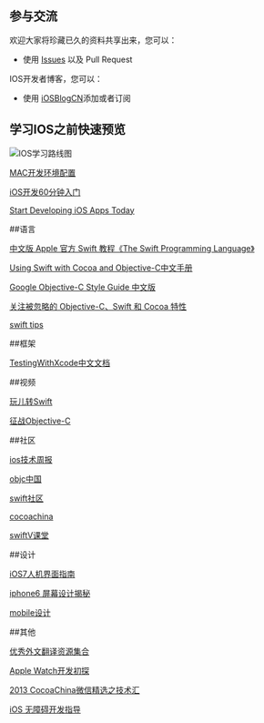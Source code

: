 ## 参与交流

欢迎大家将珍藏已久的资料共享出来，您可以：

* 使用 [Issues](https://github.com/lcepy/ios-programming-books-zh_CN/issues) 以及 Pull Request

IOS开发者博客，您可以：

* 使用 [iOSBlogCN](https://github.com/tangqiaoboy/iOSBlogCN)添加或者订阅

## 学习IOS之前快速预览

![IOS学习路线图](http://websources.qiniudn.com/img/IOS学习路线.jpg)

[MAC开发环境配置](http://aaaaaashu.gitbooks.io/mac-dev-setup/content/)

[iOS开发60分钟入门](https://github.com/qinjx/30min_guides/blob/master/ios.md)

[Start Developing iOS Apps Today](https://developer.apple.com/library/ios/referencelibrary/GettingStarted/RoadMapiOS/index.html)

##语言

[中文版 Apple 官方 Swift 教程《The Swift Programming Language》](https://github.com/numbbbbb/the-swift-programming-language-in-chinese)

[Using Swift with Cocoa and Objective-C中文手册](https://github.com/CocoaChina-editors/Welcome-to-Swift/blob/master/UsingSwiftwithCocoaandObjective-C%E4%B8%AD%E6%96%87%E6%89%8B%E5%86%8C.md)

[Google Objective-C Style Guide 中文版](http://zh-google-styleguide.readthedocs.org/en/latest/google-objc-styleguide/)

[关注被忽略的 Objective-C、Swift 和 Cocoa 特性](http://nshipster.cn/)

[swift tips](http://swifter.tips/)

##框架

[TestingWithXcode中文文档](https://github.com/CocoaChinaTranslationTeam/TestingWithXcodeDocsCN)

##视频

[玩儿转Swift](http://www.imooc.com/learn/127)

[征战Objective-C](http://www.imooc.com/learn/218) 

##社区

[ios技术周报](http://weekly.ios-wiki.com/)

[objc中国](http://objccn.io/)

[swift社区](http://swiftist.org/)

[cocoachina](http://www.cocoachina.com/)

[swiftV课堂](http://www.swiftv.cn/school)

##设计

[iOS7人机界面指南](http://isux.tencent.com/ios-human-interface-guidelines-ui-design-basics-ios7.html)

[iphone6 屏幕设计揭秘](http://wileam.com/iphone-6-screen-cn/)

[mobile设计](http://www.mobile-patterns.com/)

##其他

[优秀外文翻译资源集合](https://github.com/CocoaChinaTranslationTeam/Excellent-Articles-Translations)

[Apple Watch开发初探](http://nilsun.github.io/apple-watch/)

[2013 CocoaChina微信精选之技术汇](http://www.cocoachina.com/industry/20140103/7651.html?utm_campaign=ios_wiki_dev_issue_1&utm_source=ios_wiki_com&utm_medium=website)

[iOS 无障碍开发指导](https://github.com/numbbbbb/Accessibility-Programming-Guide-for-iOS)